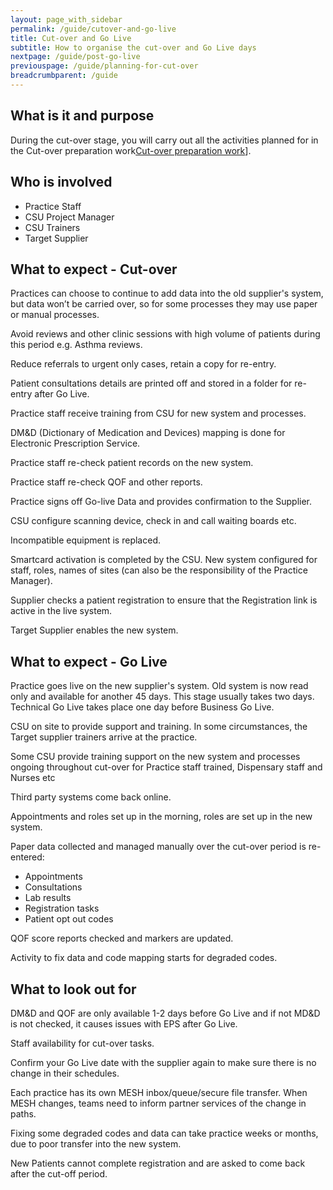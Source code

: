```yaml
---
layout: page_with_sidebar
permalink: /guide/cutover-and-go-live
title: Cut-over and Go Live
subtitle: How to organise the cut-over and Go Live days
nextpage: /guide/post-go-live
previouspage: /guide/planning-for-cut-over
breadcrumbparent: /guide
---
```


## What is it and purpose

During the cut-over stage, you will carry out all the activities planned for in the Cut-over preparation work[Cut-over preparation work](/guide/planning-for-cut-over)].

## Who is involved
* Practice Staff
* CSU Project Manager
* CSU Trainers
* Target Supplier

## What to expect - Cut-over

Practices can choose to continue to add data into the old supplier's system, but data won’t be carried over, so for some processes they may use paper or manual processes.  

Avoid reviews and other clinic sessions with high volume of patients during this period e.g. Asthma reviews.  

Reduce referrals to urgent only cases, retain a copy for re-entry.  

Patient consultations details are printed off and stored in a folder for re-entry after Go Live.  

Practice staff receive training from CSU for new system and processes.  

DM&D (Dictionary of Medication and Devices) mapping is done for Electronic Prescription Service.  

Practice staff re-check patient records on the new system.  

Practice staff re-check QOF and other reports.  

Practice signs off Go-live Data and provides confirmation to the Supplier.  

CSU configure scanning device, check in and call waiting boards etc.  

Incompatible equipment is replaced.  

Smartcard activation is completed by the CSU. New system configured for staff, roles, names of sites (can also be the responsibility of the Practice Manager).  

Supplier checks a patient registration to ensure that the Registration link is active in the live system.  

Target Supplier enables the new system.

## What to expect - Go Live

Practice goes live on the new supplier's system. Old system is now read only and available for another 45 days.
This stage usually takes two days. Technical Go Live takes place one day before Business Go Live.

CSU on site to provide support and training.
In some circumstances, the Target supplier trainers arrive at the practice.

Some CSU provide training support on the new system and processes ongoing throughout cut-over for Practice staff trained, Dispensary staff and Nurses etc

Third party systems come back online.

Appointments and roles set up in the morning, roles are set up in the new system.

Paper data collected and managed manually over the cut-over period is re-entered: 
- Appointments
- Consultations
- Lab results
- Registration tasks
- Patient opt out codes

QOF score reports checked and markers are updated.  

Activity to fix data and code mapping starts for degraded codes.  


## What to look out for

DM&D and QOF are only available 1-2 days before Go Live and if not MD&D is not checked, it causes issues with EPS after Go Live.  

Staff availability for cut-over tasks.  

Confirm your Go Live date with the supplier again to make sure there is no change in their schedules.  

Each practice has its own MESH inbox/queue/secure file transfer. When MESH changes, teams need to inform partner services of the change in paths.  

Fixing some degraded codes and data can take practice weeks or months, due to poor transfer into the new system.

New Patients cannot complete registration and are asked to come back after the cut-off period.  